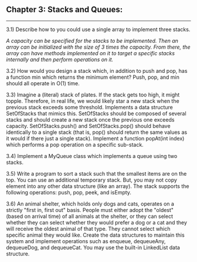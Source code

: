 ## Chapter 3: Stacks and Queues:
---
3.1) Describe how to you could use a single array to implement three stacks.

_A capacity can be specified for the stacks to be implemented. Then an array can be initialized with the size of 3 times the capacity. From there, the array can have methods implemented on it to target a specific stacks internally and then perform operations on it._

3.2) How would you design a stack which, in addition to push and pop, has a function min which returns the minimum element? Push, pop, and min should all operate in O(1) time.

3.3) Imagine a (literal) stack of plates. If the stack gets too high, it might topple. Therefore, in real life, we would likely star
     a new stack when the previous stack exceeds some threshold. Implements a data structure SetOfStacks that mimics this.
     SetOfStacks should be composed of several stacks and should create a new stack once the previous one exceeds capacity.
     SetOfStacks.push() and SetOfStacks.pop() should behave identically to a single stack (that is, pop() should return the same values
     as it would if there just a single stack). Implement a function popAt(int index) which performs a pop operation on a specific sub-stack.

3.4) Implement a MyQueue class which implements a queue using two stacks.

3.5) Write a program to sort a stack such that the smallest items are on the top. You can use an additional temporary stack.
     But, you may not copy element into any other data structure (like an array). The stack supports the following operations:
     push, pop, peek, and isEmpty.

3.6) An animal shelter, which holds only dogs and cats, operates on a strictly "first in, first out" basis. People must either adopt
     the "oldest" (based on arrival time) of all animals at the shelter, or they can select whether they can select
     whether they would prefer a dog or a cat and they will receive the oldest animal of that type.
     They cannot select which specific animal they would like. Create the data structures to maintain this system and implement
     operations such as enqueue, dequeueAny, dequeueDog, and dequeueCat. You may use the built-in LinkedList data structure.


